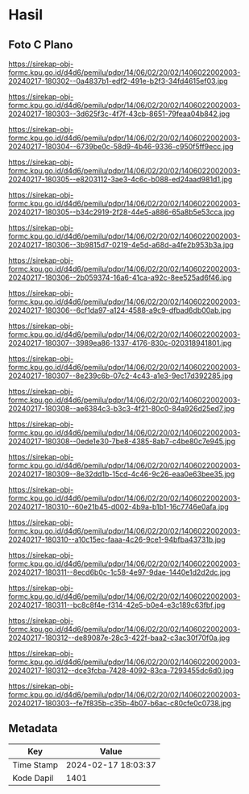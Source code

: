 # Hasil

## Foto C Plano

https://sirekap-obj-formc.kpu.go.id/d4d6/pemilu/pdpr/14/06/02/20/02/1406022002003-20240217-180302--0a4837b1-edf2-491e-b2f3-34fd4615ef03.jpg

https://sirekap-obj-formc.kpu.go.id/d4d6/pemilu/pdpr/14/06/02/20/02/1406022002003-20240217-180303--3d625f3c-4f7f-43cb-8651-79feaa04b842.jpg

https://sirekap-obj-formc.kpu.go.id/d4d6/pemilu/pdpr/14/06/02/20/02/1406022002003-20240217-180304--6739be0c-58d9-4b46-9336-c950f5ff9ecc.jpg

https://sirekap-obj-formc.kpu.go.id/d4d6/pemilu/pdpr/14/06/02/20/02/1406022002003-20240217-180305--e8203112-3ae3-4c6c-b088-ed24aad981d1.jpg

https://sirekap-obj-formc.kpu.go.id/d4d6/pemilu/pdpr/14/06/02/20/02/1406022002003-20240217-180305--b34c2919-2f28-44e5-a886-65a8b5e53cca.jpg

https://sirekap-obj-formc.kpu.go.id/d4d6/pemilu/pdpr/14/06/02/20/02/1406022002003-20240217-180306--3b9815d7-0219-4e5d-a68d-a4fe2b953b3a.jpg

https://sirekap-obj-formc.kpu.go.id/d4d6/pemilu/pdpr/14/06/02/20/02/1406022002003-20240217-180306--2b059374-16a6-41ca-a92c-8ee525ad6f46.jpg

https://sirekap-obj-formc.kpu.go.id/d4d6/pemilu/pdpr/14/06/02/20/02/1406022002003-20240217-180306--6cf1da97-a124-4588-a9c9-dfbad6db00ab.jpg

https://sirekap-obj-formc.kpu.go.id/d4d6/pemilu/pdpr/14/06/02/20/02/1406022002003-20240217-180307--3989ea86-1337-4176-830c-020318941801.jpg

https://sirekap-obj-formc.kpu.go.id/d4d6/pemilu/pdpr/14/06/02/20/02/1406022002003-20240217-180307--8e239c6b-07c2-4c43-a1e3-9ec17d392285.jpg

https://sirekap-obj-formc.kpu.go.id/d4d6/pemilu/pdpr/14/06/02/20/02/1406022002003-20240217-180308--ae6384c3-b3c3-4f21-80c0-84a926d25ed7.jpg

https://sirekap-obj-formc.kpu.go.id/d4d6/pemilu/pdpr/14/06/02/20/02/1406022002003-20240217-180308--0ede1e30-7be8-4385-8ab7-c4be80c7e945.jpg

https://sirekap-obj-formc.kpu.go.id/d4d6/pemilu/pdpr/14/06/02/20/02/1406022002003-20240217-180309--8e32dd1b-15cd-4c46-9c26-eaa0e63bee35.jpg

https://sirekap-obj-formc.kpu.go.id/d4d6/pemilu/pdpr/14/06/02/20/02/1406022002003-20240217-180310--60e21b45-d002-4b9a-b1b1-16c7746e0afa.jpg

https://sirekap-obj-formc.kpu.go.id/d4d6/pemilu/pdpr/14/06/02/20/02/1406022002003-20240217-180310--a10c15ec-faaa-4c26-9ce1-94bfba43731b.jpg

https://sirekap-obj-formc.kpu.go.id/d4d6/pemilu/pdpr/14/06/02/20/02/1406022002003-20240217-180311--8ecd6b0c-1c58-4e97-9dae-1440e1d2d2dc.jpg

https://sirekap-obj-formc.kpu.go.id/d4d6/pemilu/pdpr/14/06/02/20/02/1406022002003-20240217-180311--bc8c8f4e-f314-42e5-b0e4-e3c189c63fbf.jpg

https://sirekap-obj-formc.kpu.go.id/d4d6/pemilu/pdpr/14/06/02/20/02/1406022002003-20240217-180312--de89087e-28c3-422f-baa2-c3ac30f70f0a.jpg

https://sirekap-obj-formc.kpu.go.id/d4d6/pemilu/pdpr/14/06/02/20/02/1406022002003-20240217-180312--dce3fcba-7428-4092-83ca-7293455dc6d0.jpg

https://sirekap-obj-formc.kpu.go.id/d4d6/pemilu/pdpr/14/06/02/20/02/1406022002003-20240217-180303--fe7f835b-c35b-4b07-b6ac-c80cfe0c0738.jpg


## Metadata

| Key        | Value               |
| ---------- | ------------------- |
| Time Stamp | 2024-02-17 18:03:37 |
| Kode Dapil | 1401                |



